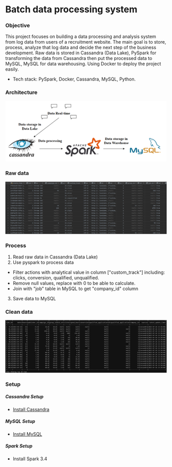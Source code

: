 # Batch data processing system

### Objective
This project focuses on building a data processing and analysis system from log data from users of a recruitment website. The main goal is to store, process, analyze that log data and decide the next step of the business development. Raw data is stored in Cassandra (Data Lake), PySpark for transforming the data from Cassandra then put the processed data to MySQL, MySQL for data warehousing. Using Docker to deploy the project easily.
- Tech stack: PySpark, Docker, Cassandra, MySQL, Python.

### Architecture
![Architecture](Architecture.png)

### Raw data
![Rawdata](Raw_data.png)

### Process
1. Read raw data in Cassandra (Data Lake)
2. Use pyspark to process data
- Filter actions with analytical value in column ["custom_track"] including: clicks, conversion, qualified, unqualified.
- Remove null values, replace with 0 to be able to calculate.
- Join with "job" table in MySQL to get "company_id" column
3. Save data to MySQL

### Clean data
![Cleandata](Clean_data.png)

### Setup

##### Cassandra Setup
- [Install Cassandra](Setup/Setup_Cassandra.docx)

##### MySQL Setup
- [Install MySQL](Setup/Setup_MySQL.docx)

##### Spark Setup
- Install Spark 3.4